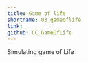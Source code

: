 ```yaml
---
title: Game of life
shortname: 03_gameoflife
link:
github: CC_GameOfLife
---
```


<script src="../assets/CodingChallenges/CC_GameOfLife/Life.js"></script>

Simulating game of Life

<div id="sketch-holder">
</div>